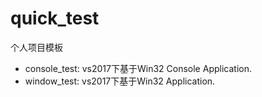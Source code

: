 # quick_test
个人项目模板

* console_test: vs2017下基于Win32 Console Application.
* window_test: vs2017下基于Win32 Application.
